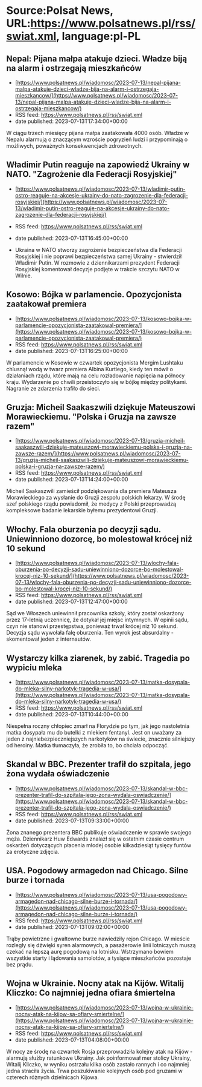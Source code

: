 # Source:Polsat News, URL:https://www.polsatnews.pl/rss/swiat.xml, language:pl-PL

## Nepal: Pijana małpa atakuje dzieci. Władze biją na alarm i ostrzegają mieszkańców
 - [https://www.polsatnews.pl/wiadomosc/2023-07-13/nepal-pijana-malpa-atakuje-dzieci-wladze-bija-na-alarm-i-ostrzegaja-mieszkancow/](https://www.polsatnews.pl/wiadomosc/2023-07-13/nepal-pijana-malpa-atakuje-dzieci-wladze-bija-na-alarm-i-ostrzegaja-mieszkancow/)
 - RSS feed: https://www.polsatnews.pl/rss/swiat.xml
 - date published: 2023-07-13T17:34:00+00:00

W ciągu trzech miesięcy pijana małpa zaatakowała 4000 osób. Władze w Nepalu alarmują o znaczącym wzroście pogryzień ludzi i przypominają o możliwych, poważnych konsekwencjach zdrowotnych.

## Władimir Putin reaguje na zapowiedź Ukrainy w NATO. "Zagrożenie dla Federacji Rosyjskiej"
 - [https://www.polsatnews.pl/wiadomosc/2023-07-13/wladimir-putin-ostro-reaguje-na-akcesje-ukrainy-do-nato-zagrozenie-dla-federacji-rosyjskiej/](https://www.polsatnews.pl/wiadomosc/2023-07-13/wladimir-putin-ostro-reaguje-na-akcesje-ukrainy-do-nato-zagrozenie-dla-federacji-rosyjskiej/)
 - RSS feed: https://www.polsatnews.pl/rss/swiat.xml
 - date published: 2023-07-13T16:45:00+00:00

- Ukraina w NATO stworzy zagrożenie bezpieczeństwa dla Federacji Rosyjskiej i nie poprawi bezpieczeństwa samej Ukrainy - stwierdził Władimir Putin. W rozmowie z dziennikarzami prezydent Federacji Rosyjskiej komentował decyzje podjęte w trakcie szczytu NATO w Wilnie.

## Kosowo: Bójka w parlamencie. Opozycjonista zaatakował premiera
 - [https://www.polsatnews.pl/wiadomosc/2023-07-13/kosowo-bojka-w-parlamencie-opozycjonista-zaatakowal-premiera/](https://www.polsatnews.pl/wiadomosc/2023-07-13/kosowo-bojka-w-parlamencie-opozycjonista-zaatakowal-premiera/)
 - RSS feed: https://www.polsatnews.pl/rss/swiat.xml
 - date published: 2023-07-13T16:25:00+00:00

W parlamencie w Kosowie w czwartek opozycjonista Mergim Lushtaku chlusnął wodą w twarz premiera Albina Kurtiego, kiedy ten mówił o działaniach rządu, które mają na celu rozładowanie napięcia na północy kraju. Wydarzenie po chwili przeistoczyło się w bójkę między politykami. Nagranie ze zdarzenia trafiło do sieci.

## Gruzja: Micheil Saakaszwili dziękuje Mateuszowi Morawieckiemu. "Polska i Gruzja na zawsze razem"
 - [https://www.polsatnews.pl/wiadomosc/2023-07-13/gruzja-micheil-saakaszwili-dziekuje-mateuszowi-morawieckiemu-polska-i-gruzja-na-zawsze-razem/](https://www.polsatnews.pl/wiadomosc/2023-07-13/gruzja-micheil-saakaszwili-dziekuje-mateuszowi-morawieckiemu-polska-i-gruzja-na-zawsze-razem/)
 - RSS feed: https://www.polsatnews.pl/rss/swiat.xml
 - date published: 2023-07-13T14:24:00+00:00

Micheil Saakaszwili zamieścił podziękowania dla premiera Mateusza Morawieckiego za wysłanie do Gruzji zespołu polskich lekarzy. W środę szef polskiego rządu powiadomił, że medycy z Polski przeprowadzą kompleksowe badanie lekarskie byłemu prezydentowi Gruzji.

## Włochy. Fala oburzenia po decyzji sądu. Uniewinniono dozorcę, bo molestował krócej niż 10 sekund
 - [https://www.polsatnews.pl/wiadomosc/2023-07-13/wlochy-fala-oburzenia-po-decyzji-sadu-uniewinniono-dozorce-bo-molestowal-krocej-niz-10-sekund/](https://www.polsatnews.pl/wiadomosc/2023-07-13/wlochy-fala-oburzenia-po-decyzji-sadu-uniewinniono-dozorce-bo-molestowal-krocej-niz-10-sekund/)
 - RSS feed: https://www.polsatnews.pl/rss/swiat.xml
 - date published: 2023-07-13T12:47:00+00:00

Sąd we Włoszech uniewinnił pracownika szkoły, który został oskarżony przez 17-letnią uczennicę, że dotykał jej miejsc intymnych. W opinii sądu, czyn nie stanowi przestępstwa, ponieważ trwał krócej niż 10 sekund. Decyzja sądu wywołała falę oburzenia. Ten wyrok jest absurdalny - skomentował jeden z internautów.

## Wystarczy kilka ziarenek, by zabić. Tragedia po wypiciu mleka
 - [https://www.polsatnews.pl/wiadomosc/2023-07-13/matka-dosypala-do-mleka-silny-narkotyk-tragedia-w-usa/](https://www.polsatnews.pl/wiadomosc/2023-07-13/matka-dosypala-do-mleka-silny-narkotyk-tragedia-w-usa/)
 - RSS feed: https://www.polsatnews.pl/rss/swiat.xml
 - date published: 2023-07-13T10:44:00+00:00

Niespełna roczny chłopiec zmarł na Florydzie po tym, jak jego nastoletnia matka dosypała mu do butelki z mlekiem fentanyl. Jest on uważany za jeden z najniebezpieczniejszych narkotyków na świecie, znacznie silniejszy od heroiny. Matka tłumaczyła, że zrobiła to, bo chciała odpocząć.

## Skandal w BBC. Prezenter trafił do szpitala, jego żona wydała oświadczenie
 - [https://www.polsatnews.pl/wiadomosc/2023-07-13/skandal-w-bbc-prezenter-trafil-do-szpitala-jego-zona-wydala-oswiadczenie/](https://www.polsatnews.pl/wiadomosc/2023-07-13/skandal-w-bbc-prezenter-trafil-do-szpitala-jego-zona-wydala-oswiadczenie/)
 - RSS feed: https://www.polsatnews.pl/rss/swiat.xml
 - date published: 2023-07-13T09:33:00+00:00

Żona znanego prezentera BBC publikuje oświadczenie w sprawie swojego męża. Dziennikarz Huw Edwards znalazł się w ostatnim czasie centrum oskarżeń dotyczących płacenia młodej osobie kilkadziesiąt tysięcy funtów za erotyczne zdjęcia.

## USA. Pogodowy armagedon nad Chicago. Silne burze i tornada
 - [https://www.polsatnews.pl/wiadomosc/2023-07-13/usa-pogodowy-armagedon-nad-chicago-silne-burze-i-tornada/](https://www.polsatnews.pl/wiadomosc/2023-07-13/usa-pogodowy-armagedon-nad-chicago-silne-burze-i-tornada/)
 - RSS feed: https://www.polsatnews.pl/rss/swiat.xml
 - date published: 2023-07-13T09:02:00+00:00

Trąby powietrzne i gwałtowne burze nawiedziły rejon Chicago. W mieście rozległy się dźwięki syren alarmowych, a pasażerowie linii lotniczych muszą czekać na lepszą aurę pogodową na lotnisku. Wstrzymano bowiem wszystkie starty i lądowania samolotów, a tysiące mieszkańców pozostaje bez prądu.

## Wojna w Ukrainie. Nocny atak na Kijów. Witalij Kliczko: Co najmniej jedna ofiara śmiertelna
 - [https://www.polsatnews.pl/wiadomosc/2023-07-13/wojna-w-ukrainie-nocny-atak-na-kijow-sa-ofiary-smiertelne/](https://www.polsatnews.pl/wiadomosc/2023-07-13/wojna-w-ukrainie-nocny-atak-na-kijow-sa-ofiary-smiertelne/)
 - RSS feed: https://www.polsatnews.pl/rss/swiat.xml
 - date published: 2023-07-13T04:08:00+00:00

W nocy ze środę na czwartek Rosja przeprowadziła kolejny atak na Kijów - alarmują służby ratunkowe Ukrainy. Jak poinformował mer stolicy Ukrainy, Witalij Kliczko, w wyniku ostrzału kilka osób zastało rannych i co najmniej jedna straciła życia. Trwa poszukiwanie kolejnych osób pod gruzami w czterech różnych dzielnicach Kijowa.

